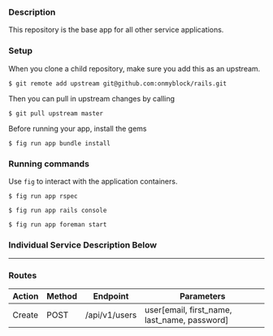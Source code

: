 ### Description
This repository is the base app for all other service applications.

### Setup
When you clone a child repository, make sure you add this as an upstream.

```
$ git remote add upstream git@github.com:onmyblock/rails.git
```

Then you can pull in upstream changes by calling
```
$ git pull upstream master
```

Before running your app, install the gems
```
$ fig run app bundle install
```

### Running commands
Use `fig` to interact with the application containers.

```
$ fig run app rspec
```

```
$ fig run app rails console
```

```
$ fig run app foreman start
```

### Individual Service Description Below
---
### Routes
Action | Method | Endpoint | Parameters
--- | --- | --- | ---
Create | POST | /api/v1/users | user[email, first_name, last_name, password]
